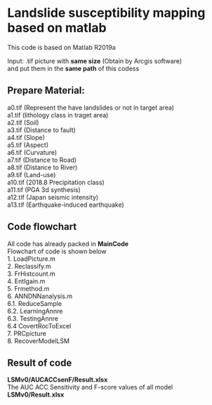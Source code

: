 # Landslide susceptibility mapping based on matlab
This code is based on Matlab R2019a

Input: .tif picture with __same size__ (Obtain by Arcgis software)  
and put them in the __same path__ of this codess

## Prepare Material: 
a0.tif (Represent the have landslides or not in target area)<br>
a1.tif (lithology class in traget area)<br>
a2.tif (Soil)<br>
a3.tif (Distance to fault)<br>
a4.tif (Slope)<br>
a5.tif (Aspect)<br>
a6.tif (Curvature)<br>
a7.tif (Distance to Road)<br>
a8.tif (Distance to River)<br>
a9.tif (Land-use)<br>
a10.tif (2018.8 Precipitation class)<br>
a11.tif (PGA 3d synthesis)<br>
a12.tif (Japan seismic intensity)<br>
a13.tif (Earthquake-induced earthquake)<br>

## Code flowchart
All code has already packed in __MainCode__<br>
Flowchart of code is shown below<br>
	1. LoadPicture.m  <br>
	2. Reclassify.m <br>
	3. FrHistcount.m<br>
	4. EntIgain.m<br>
	5. Frmethod.m<br>
	6. ANNDNNanalysis.m<br>
	6.1. ReduceSample<br>
	6.2. LearningAnnre<br>
	6.3. TestingAnnre<br>
	6.4 CovertRocToExcel<br>
	7. PRCpicture<br>
  8. RecoverModelLSM<br>

## Result of code
__LSMv0/AUCACCsenF/Result.xlsx__<br>
The AUC	ACC Sensitivity	and F-score values of all model
__LSMv0/Result.xlsx__<br>

